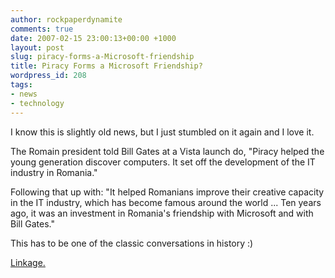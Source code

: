 ```yaml
---
author: rockpaperdynamite
comments: true
date: 2007-02-15 23:00:13+00:00 +1000
layout: post
slug: piracy-forms-a-Microsoft-friendship
title: Piracy Forms a Microsoft Friendship?
wordpress_id: 208
tags:
- news
- technology
---
```


I know this is slightly old news, but I just stumbled on it again and I love it.

The Romain president told Bill Gates at a Vista launch do,      "Piracy helped the young generation discover computers. It set off the development of the IT industry in Romania."

Following that up with: "It helped Romanians improve their creative capacity in the IT industry, which has become famous around the world ... Ten years ago, it was an investment in Romania's friendship with Microsoft and with Bill Gates."

This has to be one of the classic conversations in history :)

[Linkage. ](http://in.today.reuters.com/news/newsArticle.aspx?type=technologyNews&storyID=2007-02-02T001257Z_01_NOOTR_RTRJONC_0_India-286026-1.xml)

